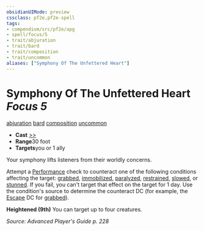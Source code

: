 ```yaml
---
obsidianUIMode: preview
cssclass: pf2e,pf2e-spell
tags:
- compendium/src/pf2e/apg
- spell/focus/5
- trait/abjuration
- trait/bard
- trait/composition
- trait/uncommon
aliases: ["Symphony Of The Unfettered Heart"]
---
```

# Symphony Of The Unfettered Heart *Focus 5*   
[abjuration](/rules/traits/abjuration.md)  [bard](/rules/traits/bard.md)  [composition](/rules/traits/composition.md)  [uncommon](/rules/traits/uncommon.md)  

- **Cast** [>>](/rules/core-rulebook/chapter-9-playing-the-game.md#Actions "Two-Action") 
- **Range**30 foot
- **Targets**you or 1 ally

Your symphony lifts listeners from their worldly concerns.

Attempt a [Performance](/compendium/skills.md#Performance) check to counteract one of the following conditions affecting the target: [grabbed](/rules/conditions.md#Grabbed), [immobilized](/rules/conditions.md#Immobilized), [paralyzed](/rules/conditions.md#Paralyzed), [restrained](/rules/conditions.md#Restrained), [slowed](/rules/conditions.md#Slowed), or [stunned](/rules/conditions.md#Stunned). If you fail, you can't target that effect on the target for 1 day. Use the condition's source to determine the counteract DC (for example, the [Escape](/rules/actions/escape.md) DC for [grabbed](/rules/conditions.md#Grabbed)).

**Heightened (9th)** You can target up to four creatures.

*Source: Advanced Player's Guide p. 228*